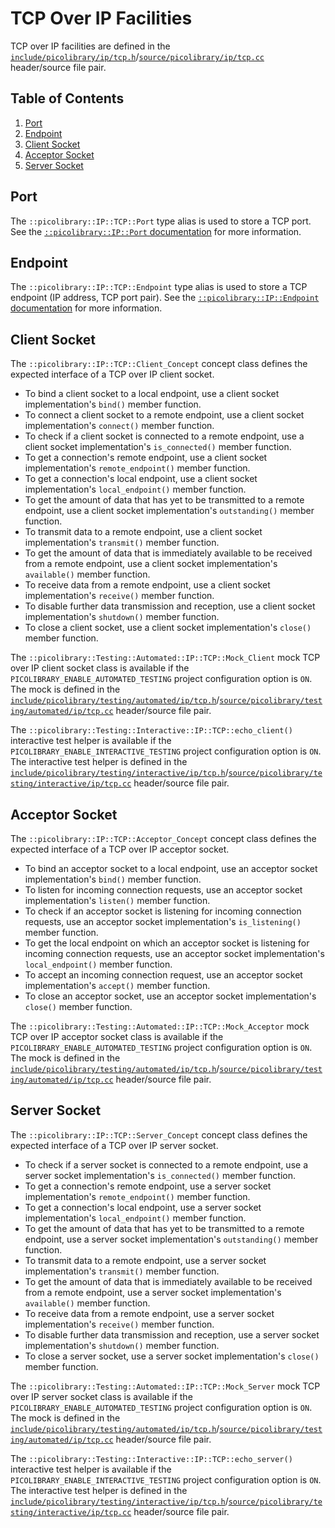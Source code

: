 # TCP Over IP Facilities
TCP over IP facilities are defined in the
[`include/picolibrary/ip/tcp.h`](https://github.com/apcountryman/picolibrary/blob/main/include/picolibrary/ip/tcp.h)/[`source/picolibrary/ip/tcp.cc`](https://github.com/apcountryman/picolibrary/blob/main/source/picolibrary/ip/tcp.cc)
header/source file pair.

## Table of Contents
1. [Port](#port)
1. [Endpoint](#endpoint)
1. [Client Socket](#client-socket)
1. [Acceptor Socket](#acceptor-socket)
1. [Server Socket](#server-socket)

## Port
The `::picolibrary::IP::TCP::Port` type alias is used to store a TCP port.
See the [`::picolibrary::IP::Port` documentation](ip.md#port) for more information.

## Endpoint
The `::picolibrary::IP::TCP::Endpoint` type alias is used to store a TCP endpoint (IP
address, TCP port pair).
See the [`::picolibrary::IP::Endpoint` documentation](ip.md#endpoint) for more
information.

## Client Socket
The `::picolibrary::IP::TCP::Client_Concept` concept class defines the expected interface
of a TCP over IP client socket.
- To bind a client socket to a local endpoint, use a client socket implementation's
  `bind()` member function.
- To connect a client socket to a remote endpoint, use a client socket implementation's
  `connect()` member function.
- To check if a client socket is connected to a remote endpoint, use a client socket
  implementation's `is_connected()` member function.
- To get a connection's remote endpoint, use a client socket implementation's
  `remote_endpoint()` member function.
- To get a connection's local endpoint, use a client socket implementation's
  `local_endpoint()` member function.
- To get the amount of data that has yet to be transmitted to a remote endpoint, use a
  client socket implementation's `outstanding()` member function.
- To transmit data to a remote endpoint, use a client socket implementation's `transmit()`
  member function.
- To get the amount of data that is immediately available to be received from a remote
  endpoint, use a client socket implementation's `available()` member function.
- To receive data from a remote endpoint, use a client socket implementation's `receive()`
  member function.
- To disable further data transmission and reception, use a client socket implementation's
  `shutdown()` member function.
- To close a client socket, use a client socket implementation's `close()` member
  function.

The `::picolibrary::Testing::Automated::IP::TCP::Mock_Client` mock TCP over IP client
socket class is available if the `PICOLIBRARY_ENABLE_AUTOMATED_TESTING` project
configuration option is `ON`.
The mock is defined in the
[`include/picolibrary/testing/automated/ip/tcp.h`](https://github.com/apcountryman/picolibrary/blob/main/include/picolibrary/testing/automated/ip/tcp.h)/[`source/picolibrary/testing/automated/ip/tcp.cc`](https://github.com/apcountryman/picolibrary/blob/main/source/picolibrary/testing/automated/ip/tcp.cc)
header/source file pair.

The `::picolibrary::Testing::Interactive::IP::TCP::echo_client()` interactive test helper
is available if the `PICOLIBRARY_ENABLE_INTERACTIVE_TESTING` project configuration option
is `ON`.
The interactive test helper is defined in the
[`include/picolibrary/testing/interactive/ip/tcp.h`](https://github.com/apcountryman/picolibrary/blob/main/include/picolibrary/testing/interactive/ip/tcp.h)/[`source/picolibrary/testing/interactive/ip/tcp.cc`](https://github.com/apcountryman/picolibrary/blob/main/source/picolibrary/testing/interactive/ip/tcp.cc)
header/source file pair.

## Acceptor Socket
The `::picolibrary::IP::TCP::Acceptor_Concept` concept class defines the expected
interface of a TCP over IP acceptor socket.
- To bind an acceptor socket to a local endpoint, use an acceptor socket implementation's
  `bind()` member function.
- To listen for incoming connection requests, use an acceptor socket implementation's
  `listen()` member function.
- To check if an acceptor socket is listening for incoming connection requests, use an
  acceptor socket implementation's `is_listening()` member function.
- To get the local endpoint on which an acceptor socket is listening for incoming
  connection requests, use an acceptor socket implementation's `local_endpoint()` member
  function.
- To accept an incoming connection request, use an acceptor socket implementation's
  `accept()` member function.
- To close an acceptor socket, use an acceptor socket implementation's `close()` member
  function.

The `::picolibrary::Testing::Automated::IP::TCP::Mock_Acceptor` mock TCP over IP acceptor
socket class is available if the `PICOLIBRARY_ENABLE_AUTOMATED_TESTING` project
configuration option is `ON`.
The mock is defined in the
[`include/picolibrary/testing/automated/ip/tcp.h`](https://github.com/apcountryman/picolibrary/blob/main/include/picolibrary/testing/automated/ip/tcp.h)/[`source/picolibrary/testing/automated/ip/tcp.cc`](https://github.com/apcountryman/picolibrary/blob/main/source/picolibrary/testing/automated/ip/tcp.cc)
header/source file pair.

## Server Socket
The `::picolibrary::IP::TCP::Server_Concept` concept class defines the expected interface
of a TCP over IP server socket.
- To check if a server socket is connected to a remote endpoint, use a server socket
  implementation's `is_connected()` member function.
- To get a connection's remote endpoint, use a server socket implementation's
  `remote_endpoint()` member function.
- To get a connection's local endpoint, use a server socket implementation's
  `local_endpoint()` member function.
- To get the amount of data that has yet to be transmitted to a remote endpoint, use a
  server socket implementation's `outstanding()` member function.
- To transmit data to a remote endpoint, use a server socket implementation's `transmit()`
  member function.
- To get the amount of data that is immediately available to be received from a remote
  endpoint, use a server socket implementation's `available()` member function.
- To receive data from a remote endpoint, use a server socket implementation's `receive()`
  member function.
- To disable further data transmission and reception, use a server socket implementation's
  `shutdown()` member function.
- To close a server socket, use a server socket implementation's `close()` member
  function.

The `::picolibrary::Testing::Automated::IP::TCP::Mock_Server` mock TCP over IP server
socket class is available if the `PICOLIBRARY_ENABLE_AUTOMATED_TESTING` project
configuration option is `ON`.
The mock is defined in the
[`include/picolibrary/testing/automated/ip/tcp.h`](https://github.com/apcountryman/picolibrary/blob/main/include/picolibrary/testing/automated/ip/tcp.h)/[`source/picolibrary/testing/automated/ip/tcp.cc`](https://github.com/apcountryman/picolibrary/blob/main/source/picolibrary/testing/automated/ip/tcp.cc)
header/source file pair.

The `::picolibrary::Testing::Interactive::IP::TCP::echo_server()` interactive test helper
is available if the `PICOLIBRARY_ENABLE_INTERACTIVE_TESTING` project configuration option
is `ON`.
The interactive test helper is defined in the
[`include/picolibrary/testing/interactive/ip/tcp.h`](https://github.com/apcountryman/picolibrary/blob/main/include/picolibrary/testing/interactive/ip/tcp.h)/[`source/picolibrary/testing/interactive/ip/tcp.cc`](https://github.com/apcountryman/picolibrary/blob/main/source/picolibrary/testing/interactive/ip/tcp.cc)
header/source file pair.
